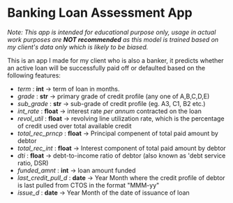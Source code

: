 # Banking Loan Assessment App

*Note: This app is intended for educational purpose only, usage in actual work purposes are **NOT recommended** as this model is trained based on my client's data only which is likely to be biased.*

This is an app I made for my client who is also a banker, it predicts whether an active loan will be successfully paid off or defaulted based on the following features:
- *term*                : **int** -> term of loan in months.
- *grade*               : **str** -> primary grade of credit profile (any one of A,B,C,D,E)
- *sub_grade*           : **str** -> sub-grade of credit profile (eg. A3, C1, B2 etc.)
- *int_rate*            : **float** -> interest rate *per annum* contracted on the loan
- *revol_util*          : **float** -> revolving line utilization rate, which is the percentage of credit used over total available credit
- *total_rec_prncp*     : **float** -> Principal compenent of total paid amount by debtor
- *total_rec_int*       : **float** -> Interest component of total paid amount by debtor
- *dti*                 : **float** -> debt-to-income ratio of debtor (also known as 'debt service ratio, DSR)
- *funded_amnt*         : **int** -> loan amount funded
- *last_credit_pull_d*  : **date** -> Year Month where the credit profile of debtor is last pulled from CTOS in the format "MMM-yy"
- *issue_d*             : **date** -> Year Month of the date of issuance of loan
